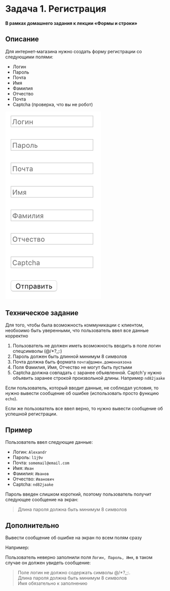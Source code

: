 # Задача 1. Регистрация

#### В рамках домашнего задания к лекции «Формы и строки»

## Описание
Для интернет-магазина нужно создать форму регистрации со следующими полями:
- Логин
- Пароль
- Почта
- Имя
- Фамилия
- Отчество
- Почта
- Captcha (проверка, что вы не робот)

![Пример формы](./form-example.png)

## Техническое задание
Для того, чтобы была возможность коммуникации с клиентом,
необхоимо быть уверенными, что пользователь ввел все данные корректно
1. Пользователь не должен иметь возможность вводить в поле логин спецсимволы (@/\*?,;:)
2. Пароль должен быть длинной минимум 8 символов
3. Почта должна быть формата `почта@домен.доменнаязона`
4. Поля Фамилия, Имя, Отчество не могут быть пустыми
5. Captcha должна совпадать с заранее объявленной. Captch'у нужно объявить заранее строкой произвольной длины. 
Например `nd82jaake`

Если пользователь, который вводит данные, не соблюдал условия, то 
нужно вывести сообщение об ошибке (использовать просто функцию `echo`).

Если же пользователь все ввел верно, то нужно вывести сообщение об успешной регистрации.

## Пример

Пользователь ввел следующие данные:
- Логин: `Alexandr`
- Пароль: `l1j9v`
- Почта: `somemail@email.com`
- Имя: `Иван`
- Фамилия: `Иванов`
- Отчество: `Иванович`
- Captcha: `nd82jaake`

Пароль введен слишком короткий, поэтому пользователь получит следующее сообщение на экран:
> Длина пароля должна быть минимум 8 символов

## Дополнительно
Вывести сообщение об ошибке на экран по всем полям сразу

Например:

Пользователь неверно заполнили поля `Логин, Пароль, Имя`, в таком случае он должен увидеть сообщение:
> Поле логин не должно содержать символы @/\*?,;:. \
> Длина пароля должна быть минимум 8 символов \
> Имя обязательно к заполнению
